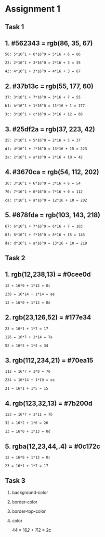 # Assignment 1

## Task 1

## 1. #562343 = rgb(86, 35, 67)
	56: 5*16^1 + 6*16^0 = 5*16 + 6 = 86

	23: 2*16^1 + 3*16^0 = 2*16 + 3 = 35

	43: 4*16^1 + 3*16^0 = 4*16 + 3 = 67

## 2. #37b13c = rgb(55, 177, 60)
	37: 3*16^1 + 7*16^0 = 3*16 + 7 = 55

	b1: b*16^1 + 1*16^0 = 11*16 + 1 = 177

	3c: 3*16^1 + c*16^0 = 3*16 + 12 = 60

## 3. #25df2a = rgb(37, 223, 42)
	25: 2*16^1 + 5*16^0 = 2*16 + 5 = 37

	df: d*16^1 + f*16^0 = 13*16 + 15 = 223

	2a: 2*16^1 + a*16^0 = 2*16 + 10 = 42

## 4. #3670ca = rgb(54, 112, 202)
	36: 3*16^1 + 6*16^0 = 3*16 + 6 = 54

	70: 7*16^1 + 0*16^0 = 7*16 + 0 = 112

	ca: c*16^1 + a*16^0 = 12*16 + 10 = 202

## 5. #678fda = rgb(103, 143, 218)
	67: 6*16^1 + 7*16^0 = 6*16 + 7 = 103

	8f: 8*16^1 + f*16^0 = 8*16 + 15 = 143

	da: d*16^1 + a*16^0 = 13*16 + 10 = 218

## Task 2

## 1. rgb(12,238,13) = #0cee0d
	12 = 16*0 + 1*12 = 0c

	238 = 16*14 + 1*14 = ee

	13 = 16*0 + 1*13 = 0d
 
## 2. rgb(23,126,52) = #177e34
	23 = 16*1 + 1*7 = 17

	126 = 16*7 + 1*14 = 7e

	52 = 16*3 + 1*4 = 34

## 3. rgb(112,234,21) = #70ea15
	112 = 16*7 + 1*0 = 70
	
	234 = 16*14 + 1*10 = ea

	21 = 16*1 + 1*5 = 15

## 4. rgb(123,32,13) = #7b200d
	123 = 16*7 + 1*11 = 7b

	32 = 16*2 + 1*0 = 20

	13 = 16*0 + 1*13 = 0d
	
## 5. rgba(12,23,44,.4) = #0c172c
	12 = 16*0 + 1*12 = 0c
	
	23 = 16*1 + 1*7 = 17

## Task 3

1. background-color

2. border-color

3. border-top-color

4. color



	44 = 16*2 + 1*12 = 2c


